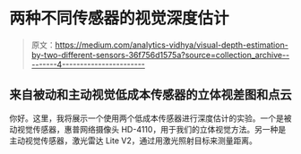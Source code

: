 # 两种不同传感器的视觉深度估计

> 原文：<https://medium.com/analytics-vidhya/visual-depth-estimation-by-two-different-sensors-36f756d1575a?source=collection_archive---------4----------------------->

## 来自被动和主动视觉低成本传感器的立体视差图和点云

你好。这里，我将展示一个使用两个低成本传感器进行深度估计的实验。一个是被动视觉传感器，惠普网络摄像头 HD-4110，用于我们的立体视觉方法。另一种是主动视觉传感器，激光雷达 Lite V2，通过用激光照射目标来测量距离。